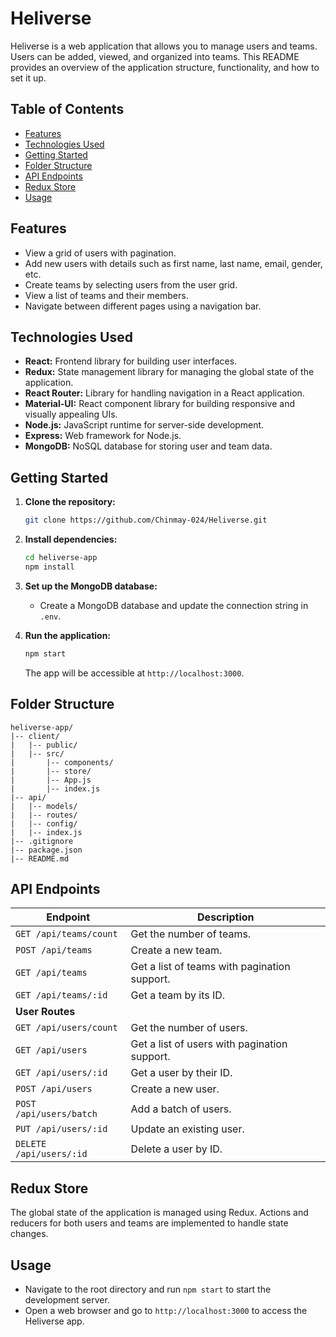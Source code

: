# Heliverse

Heliverse is a web application that allows you to manage users and teams. Users can be added, viewed, and organized into teams. This README provides an overview of the application structure, functionality, and how to set it up.

## Table of Contents

- [Features](#features)
- [Technologies Used](#technologies-used)
- [Getting Started](#getting-started)
- [Folder Structure](#folder-structure)
- [API Endpoints](#api-endpoints)
- [Redux Store](#redux-store)
- [Usage](#usage)

## Features

- View a grid of users with pagination.
- Add new users with details such as first name, last name, email, gender, etc.
- Create teams by selecting users from the user grid.
- View a list of teams and their members.
- Navigate between different pages using a navigation bar.

## Technologies Used

- **React:** Frontend library for building user interfaces.
- **Redux:** State management library for managing the global state of the application.
- **React Router:** Library for handling navigation in a React application.
- **Material-UI:** React component library for building responsive and visually appealing UIs.
- **Node.js:** JavaScript runtime for server-side development.
- **Express:** Web framework for Node.js.
- **MongoDB:** NoSQL database for storing user and team data.

## Getting Started

1. **Clone the repository:**

   ```bash
   git clone https://github.com/Chinmay-024/Heliverse.git
   ```

2. **Install dependencies:**

   ```bash
   cd heliverse-app
   npm install
   ```

3. **Set up the MongoDB database:**

   - Create a MongoDB database and update the connection string in `.env`.

4. **Run the application:**

   ```bash
   npm start
   ```

   The app will be accessible at `http://localhost:3000`.

## Folder Structure

```plaintext
heliverse-app/
|-- client/
|   |-- public/
|   |-- src/
|       |-- components/
|       |-- store/
|       |-- App.js
|       |-- index.js
|-- api/
|   |-- models/
|   |-- routes/
|   |-- config/
|   |-- index.js
|-- .gitignore
|-- package.json
|-- README.md
```

## API Endpoints

| **Endpoint**            | **Description**                              |
| ----------------------- | -------------------------------------------- |
| `GET /api/teams/count`  | Get the number of teams.                     |
| `POST /api/teams`       | Create a new team.                           |
| `GET /api/teams`        | Get a list of teams with pagination support. |
| `GET /api/teams/:id`    | Get a team by its ID.                        |
| **User Routes**         |                                              |
| `GET /api/users/count`  | Get the number of users.                     |
| `GET /api/users`        | Get a list of users with pagination support. |
| `GET /api/users/:id`    | Get a user by their ID.                      |
| `POST /api/users`       | Create a new user.                           |
| `POST /api/users/batch` | Add a batch of users.                        |
| `PUT /api/users/:id`    | Update an existing user.                     |
| `DELETE /api/users/:id` | Delete a user by ID.                         |

## Redux Store

The global state of the application is managed using Redux. Actions and reducers for both users and teams are implemented to handle state changes.

## Usage

- Navigate to the root directory and run `npm start` to start the development server.
- Open a web browser and go to `http://localhost:3000` to access the Heliverse app.
